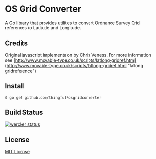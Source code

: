# OS Grid Converter

A Go library that provides utilities to convert Ordnance Survey Grid references to Latitude and Longitude.

## Credits
Original javascript implementaion by Chris Veness. For more information see [http://www.movable-type.co.uk/scripts/latlong-gridref.html](http://www.movable-type.co.uk/scripts/latlong-gridref.html "latlong gridreference")

## Install 

```
$ go get github.com/thingful/osgridconverter
```

## Build Status
[![wercker status](https://app.wercker.com/status/f84eb5310b57ee9d6acc3501763fdb75/s/master "wercker status")](https://app.wercker.com/project/bykey/f84eb5310b57ee9d6acc3501763fdb75)

## License
[MIT License](LICENSE "MIT License")

